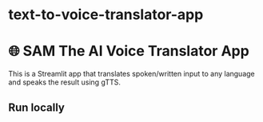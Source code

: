 # text-to-voice-translator-app
# 🌐  SAM The AI Voice Translator App

This is a Streamlit app that translates spoken/written input to any language and speaks the result using gTTS.

## Run locally

